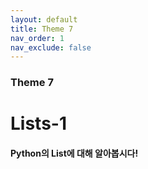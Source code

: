 ```yaml
---
layout: default
title: Theme 7
nav_order: 1
nav_exclude: false
---
```

### Theme 7
# Lists-1
#### Python의 List에 대해 알아봅시다! 